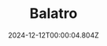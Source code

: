 ---
title: "Balatro"
id: 2379780
date: 2024-12-12T00:00:04.804Z
link: games/steam/recent/balatro
image: http://media.steampowered.com/steamcommunity/public/images/apps/2379780/b6018068070ab0e23561694c11f7950dd6f4c752.jpg
playtime_2weeks: 730
playtime_forever: 3465
playtime_windows_forever: 0
playtime_mac_forever: 0
playtime_linux_forever: 3465
playtime_deck_forever: 3465
---